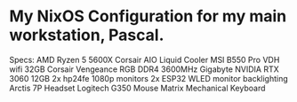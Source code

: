 # My NixOS Configuration for my main workstation, Pascal.

Specs:
AMD Ryzen 5 5600X
Corsair AIO Liquid Cooler
MSI B550 Pro VDH wifi
32GB Corsair Vengeance RGB DDR4 3600MHz
Gigabyte NVIDIA RTX 3060 12GB
2x hp24fe 1080p monitors
2x ESP32 WLED monitor backlighting
Arctis 7P Headset
Logitech G350 Mouse
Matrix Mechanical Keyboard

